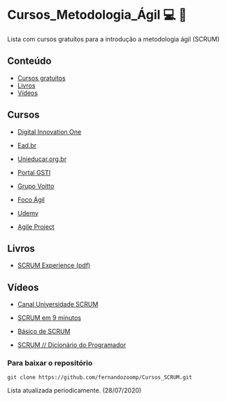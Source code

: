 # Cursos_Metodologia_Ágil 💻 📓
Lista com cursos gratuitos para a introdução a metodologia ágil (SCRUM)

## Conteúdo

<!-- 
	generated by readme-toc
	npm i -g readme-toc
	to generate just run `toc`
-->

<!-- toc -->

  
  * [Cursos gratuitos](#cursos)
  * [Livros](#livros)
  * [Vídeos](#vídeos)

<!-- toc stop -->


## Cursos

- [Digital Innovation One](https://digitalinnovation.one/sign-in?redirect=/course/projetos-ageis-com-scrum/learning/aea1ea26-fd56-417d-8272-6e15253f4405/)

- [Ead.br](https://loja.ead.br/curso-gratis/metodologia-de-desenvolvimento-agil?gclid=CjwKCAjwxLH3BRApEiwAqX9arbgbNdXH0hTVGdOh-mQwlxwEC5PF5_JZuRlKK6KWyW8Pbh3pbOMVjBoCOAMQAvD_BwE)

- [Unieducar.org.br](https://unieducar.org.br/catalogo/curso-gratis/formacao-completa-em-scrum-planejamento-e-gestao-agil-de-projetos-gratuito)

- [Portal GSTI](https://www.portalgsti.com.br/cursos/curso-gratuito-online-de-scrum/)

- [Grupo Voitto](https://www.voitto.com.br/digital/introducao-agile-scrum)

- [Foco Ágil](http://www.focoagil.com.br/?gclid=CjwKCAjwmMX4BRAAEiwA-zM4JlKXrPFrDnZasMsCoYo3EIvQdF8cmW_mv3JWHdqunu89aA14EYtqsxoCqg0QAvD_BwE)

- [Udemy](https://www.udemy.com/course/curso-scrum-basico-para-todos/)

- [Agile Project](https://eadcursoslivres.mackenzie.br/)

## Livros

- [SCRUM Experience (pdf)](https://www.rildosan.com/2009/06/scrum-experience-o-tutorial-scrum.html)

## Vídeos


- [Canal Universidade SCRUM](https://www.youtube.com/channel/UCovFs23papMp3rx6bJ1ordA)

- [SCRUM em 9 minutos](https://www.youtube.com/watch?v=XfvQWnRgxG0)

- [Básico de SCRUM](https://www.youtube.com/watch?v=o34Vj3O-mN4)

- [SCRUM // Dicionário do Programador](https://www.youtube.com/watch?v=3aCww_1RnL0)
 
  
   
   

### Para baixar o repositório
 
  
  
```
git clone https://github.com/fernandozoomp/Cursos_SCRUM.git
```




Lista atualizada periodicamente. (28/07/2020)


